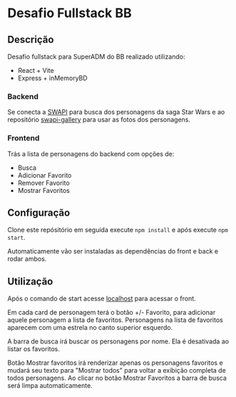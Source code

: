 # Desafio Fullstack BB

## Descrição

Desafio fullstack para SuperADM do BB realizado utilizando:
- React + Vite
- Express + inMemoryBD

### Backend

Se conecta a [SWAPI](https://swapi.dev) para busca dos personagens da saga Star Wars e ao repositório [swapi-gallery](https://github.com/vieraboschkova/swapi-gallery/) para usar as fotos dos personagens.

### Frontend

Trás a lista de personagens do backend com opções de:
- Busca
- Adicionar Favorito
- Remover Favorito
- Mostrar Favoritos

## Configuração

Clone este repósitório em seguida execute ```npm install``` e após execute ```npm start```.

Automaticamente vão ser instaladas as dependências do front e back e rodar ambos.

## Utilização

Após o comando de start acesse [localhost](http://localhost:5173) para acessar o front.

Em cada card de personagem terá o botão +/- Favorito, para adicionar aquele personagem a lista de favoritos. Personagens na lista de favoritos aparecem com uma estrela no canto superior esquerdo.

A barra de busca irá buscar os personagens por nome. Ela é desativada ao listar os favoritos.

Botão Mostrar favoritos irá renderizar apenas os personagens favoritos e mudará seu texto para "Mostrar todos" para voltar a exibição completa de todos personagens. Ao clicar no botão Mostrar Favoritos a barra de busca será limpa automaticamente.
